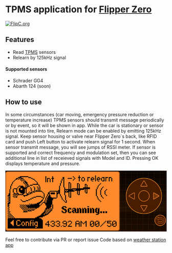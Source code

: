 # TPMS application for [Flipper Zero](https://flipperzero.one/)
[![FlipC.org](https://flipc.org/wosk/flipperzero-tpms/badge)](https://flipc.org/wosk/flipperzero-tpms)

## Features
- Read [TPMS](https://en.wikipedia.org/wiki/Tire-pressure_monitoring_system) sensors
- Relearn by 125kHz signal

####  Supported sensors
* Schrader GG4
* Abarth 124 (soon)

## How to use
In some circumstances (car moving, emergency pressure reduction or temperature increase) TPMS sensors should transmit message periodically or by event, so it will be shown in app.
While the car is stationary or sensor is not mounted into tire, Relearn mode can be enabled by emitting 125kHz signal. Keep sensor housing or valve near Flipper Zero`s back, like RFID card and push Left button to activate relearn signal for 1 second.
When sensor transmit message, you will see jumps of RSSI meter.
If sensor is supported and correct frequency and modulation set, then you can see additional line in list of receieved signals with Model and ID.
Pressing OK displays temperature and pressure.

![input](tpms.gif)

Feel free to contribute via PR or report issue
Code based on [weather station app](https://github.com/flipperdevices/flipperzero-firmware/tree/dev/applications/external/weather_station)
